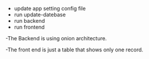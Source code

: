 - update app setting config file
- run update-datebase
- run backend
- run frontend


-The Backend is using onion architecture.

-The front end is just a table that shows only one record.
